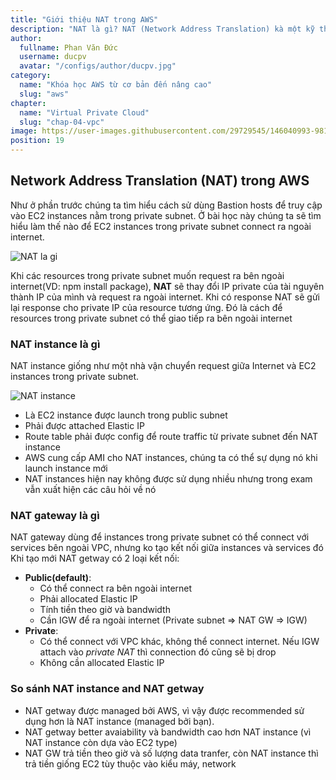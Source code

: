 ```yaml
---
title: "Giới thiệu NAT trong AWS"
description: "NAT là gì? NAT (Network Address Translation) kà một kỹ thuật cho phép chuyển đổi từ một địa chỉ IP này thành một địa chỉ IP khác."
author:
  fullname: Phan Văn Đức
  username: ducpv
  avatar: "/configs/author/ducpv.jpg"
category:
  name: "Khóa học AWS từ cơ bản đến nâng cao"
  slug: "aws"
chapter:
  name: "Virtual Private Cloud"
  slug: "chap-04-vpc"
image: https://user-images.githubusercontent.com/29729545/146040993-981308a2-2164-4fba-9bce-035e723d737b.png
position: 19
---
```


## Network Address Translation (NAT) trong AWS

Như ở phần trước chúng ta tìm hiểu cách sử dùng Bastion hosts để truy cập vào EC2 instances nằm trong private subnet. Ở bài học này chúng ta sẽ tìm hiểu làm thế nào để EC2 instances trong private subnet connect ra ngoài internet.

![NAT la gi](https://user-images.githubusercontent.com/29729545/146040993-981308a2-2164-4fba-9bce-035e723d737b.png)

Khi các resources trong private subnet muốn request ra bên ngoài internet(VD: npm install package), **NAT** sẽ thay đổi IP private của tài nguyên thành IP của mình và request ra ngoài internet. Khi có response NAT sẽ gửi lại response cho private IP của resource tương ứng. Đó là cách để resources trong private subnet có thể giao tiếp ra bên ngoài internet

### NAT instance là gì

NAT instance giống như một nhà vận chuyển request giữa Internet và EC2 instances trong private subnet.

![NAT instance](https://user-images.githubusercontent.com/29729545/146041464-e911b8ef-2b5c-4e31-8570-8e53740987e8.png)

- Là EC2 instance được launch trong public subnet
- Phải được attached Elastic IP
- Route table phải được config để route traffic từ private subnet đến NAT instance
- AWS cung cấp AMI cho NAT instances, chúng ta có thể sự dụng nó khi launch instance mới
- NAT instances hiện nay không được sử dụng nhiều nhưng trong exam vẫn xuất hiện các câu hỏi về nó

### NAT gateway là gì

NAT gateway dùng để instances trong private subnet có thể connect với services bên ngoài VPC, nhưng ko tạo kết nối giữa instances và services đó Khi tạo mới NAT getway có 2 loại kết nối:

- **Public(default)**:
  - Có thể connect ra bên ngoài internet
  - Phải allocated Elastic IP
  - Tính tiền theo giờ và bandwidth
  - Cần IGW để ra ngoài internet (Private subnet => NAT GW => IGW)
- **Private**:
  - Có thể connect với VPC khác, không thể connect internet. Nếu IGW attach vào _private NAT_ thì connection đó cũng sẽ bị drop
  - Không cần allocated Elastic IP

### So sánh NAT instance and NAT getway

- NAT getway được managed bởi AWS, vì vậy được recommended sử dụng hơn là NAT instance (managed bởi bạn).
- NAT getway better avaiability và bandwidth cao hơn NAT instance (vì NAT instance còn dựa vào EC2 type)
- NAT GW trả tiền theo giờ và số lượng data tranfer, còn NAT instance thì trả tiền giống EC2 tùy thuộc vào kiểu máy, network
